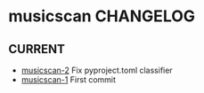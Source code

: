 musicscan CHANGELOG
======================

## CURRENT
 - [musicscan-2](https://github.com/cjcodeproj/musicscan/issues/2) Fix pyproject.toml classifier
 - [musicscan-1](https://github.com/cjcodeproj/musicscan/issues/1) First commit
